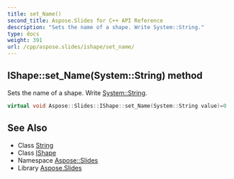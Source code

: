 ```yaml
---
title: set_Name()
second_title: Aspose.Slides for C++ API Reference
description: "Sets the name of a shape. Write System::String."
type: docs
weight: 391
url: /cpp/aspose.slides/ishape/set_name/
---
```

## IShape::set_Name(System::String) method


Sets the name of a shape. Write [System::String](../../../system/string/).

```cpp
virtual void Aspose::Slides::IShape::set_Name(System::String value)=0
```

## See Also

* Class [String](../../system/string/)
* Class [IShape](./)
* Namespace [Aspose::Slides](../)
* Library [Aspose.Slides](../../)